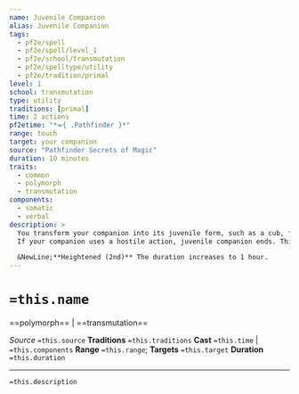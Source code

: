 ```yaml
---
name: Juvenile Companion
alias: Juvenile Companion
tags:
  - pf2e/spell
  - pf2e/spell/level_1
  - pf2e/school/transmutation
  - pf2e/spelltype/utility
  - pf2e/tradition/primal
level: 1
school: transmutation
type: utility
traditions: [primal]
time: 2 actions
pf2etime: "*⬺{ .Pathfinder }*"
range: touch
target: your companion
source: "Pathfinder Secrets of Magic"
duration: 10 minutes
traits:
  - common
  - polymorph
  - transmutation
components:
  - somatic
  - verbal
description: >
  You transform your companion into its juvenile form, such as a cub, foal, kitten, puppy, or piglet, making the target appear harmless. It becomes Tiny (if it was larger), and its reach is reduced to 0 feet. All of its Speeds are halved (to a minimum Speed of 5 feet), and it gains weakness 5 to physical damage. In all other ways, its abilities and statistics are unchanged.
  If your companion uses a hostile action, juvenile companion ends. This spell has no effect on a companion that doesn't have a juvenile form.

  &NewLine;**Heightened (2nd)** The duration increases to 1 hour.
---
```

# `=this.name`
==polymorph== | ==transmutation==

*Source* `=this.source`
**Traditions** `=this.traditions`
**Cast** `=this.time` | `=this.components`
**Range** `=this.range`; **Targets** `=this.target`
**Duration** `=this.duration`

***
`=this.description`